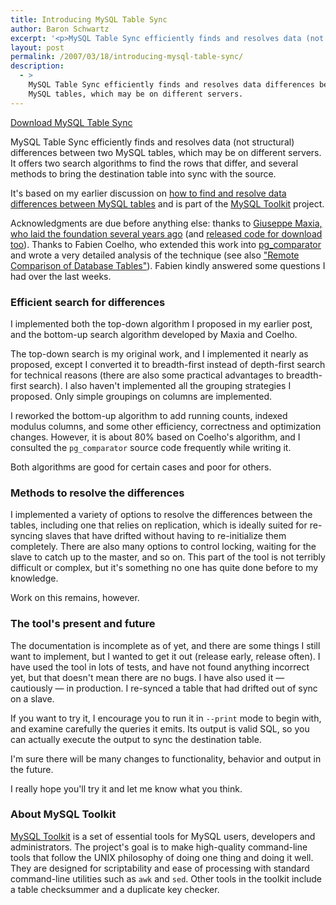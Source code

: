 ```yaml
---
title: Introducing MySQL Table Sync
author: Baron Schwartz
excerpt: '<p>MySQL Table Sync efficiently finds and resolves data (not structural) differences between two MySQL tables, which may be on different servers.  It offers two search algorithms to find the rows that differ, and several methods to bring the destination table into sync with the source.</p>'
layout: post
permalink: /2007/03/18/introducing-mysql-table-sync/
description:
  - >
    MySQL Table Sync efficiently finds and resolves data differences between two
    MySQL tables, which may be on different servers.
---
```

<p class="download">
  <a href="http://code.google.com/p/maatkit">Download MySQL Table Sync</a>
</p>

MySQL Table Sync efficiently finds and resolves data (not structural) differences between two MySQL tables, which may be on different servers. It offers two search algorithms to find the rows that differ, and several methods to bring the destination table into sync with the source.

It's based on my earlier discussion on [how to find and resolve data differences between MySQL tables][1] and is part of the [MySQL Toolkit][2] project.

Acknowledgments are due before anything else: thanks to [Giuseppe Maxia, who laid the foundation several years ago][3] (and [released code for download too][4]). Thanks to Fabien Coelho, who extended this work into [pg_comparator][5] and wrote a very detailed analysis of the technique (see also ["Remote Comparison of Database Tables"][6]). Fabien kindly answered some questions I had over the last weeks.

### Efficient search for differences

I implemented both the top-down algorithm I proposed in my earlier post, and the bottom-up search algorithm developed by Maxia and Coelho.

The top-down search is my original work, and I implemented it nearly as proposed, except I converted it to breadth-first instead of depth-first search for technical reasons (there are also some practical advantages to breadth-first search). I also haven't implemented all the grouping strategies I proposed. Only simple groupings on columns are implemented.

I reworked the bottom-up algorithm to add running counts, indexed modulus columns, and some other efficiency, correctness and optimization changes. However, it is about 80% based on Coelho's algorithm, and I consulted the `pg_comparator` source code frequently while writing it.

Both algorithms are good for certain cases and poor for others.

### Methods to resolve the differences

I implemented a variety of options to resolve the differences between the tables, including one that relies on replication, which is ideally suited for re-syncing slaves that have drifted without having to re-initialize them completely. There are also many options to control locking, waiting for the slave to catch up to the master, and so on. This part of the tool is not terribly difficult or complex, but it's something no one has quite done before to my knowledge.

Work on this remains, however.

### The tool's present and future

The documentation is incomplete as of yet, and there are some things I still want to implement, but I wanted to get it out (release early, release often). I have used the tool in lots of tests, and have not found anything incorrect yet, but that doesn't mean there are no bugs. I have also used it &#8212; cautiously &#8212; in production. I re-synced a table that had drifted out of sync on a slave.

If you want to try it, I encourage you to run it in `--print` mode to begin with, and examine carefully the queries it emits. Its output is valid SQL, so you can actually execute the output to sync the destination table.

I'm sure there will be many changes to functionality, behavior and output in the future.

I really hope you'll try it and let me know what you think.

### About MySQL Toolkit

[MySQL Toolkit][2] is a set of essential tools for MySQL users, developers and administrators. The project's goal is to make high-quality command-line tools that follow the UNIX philosophy of doing one thing and doing it well. They are designed for scriptability and ease of processing with standard command-line utilities such as `awk` and `sed`. Other tools in the toolkit include a table checksummer and a duplicate key checker.

 [1]: /blog/2007/03/05/an-algorithm-to-find-and-resolve-data-differences-between-mysql-tables/
 [2]: http://code.google.com/p/maatkit
 [3]: http://www.sysadminmag.com/articles/2004/0408/
 [4]: http://www.perlmonks.org/?node_id=381053
 [5]: http://www.coelho.net/pg_comparator/
 [6]: http://cri.ensmp.fr/classement/doc/A-375.pdf
